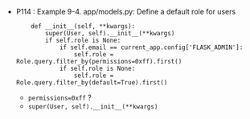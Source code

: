  
*  P114 : Example 9-4. app/models.py: Define a default role for users
    ```
        def __init__(self, **kwargs):
            super(User, self).__init__(**kwargs)
            if self.role is None:
                if self.email == current_app.config['FLASK_ADMIN']:
                    self.role = Role.query.filter_by(permissions=0xff).first()
                if self.role is None:
                    self.role = Role.query.filter_by(default=True).first()
    ```
    
    * `permissions=0xff` ?
    * `super(User, self).__init__(**kwargs)`